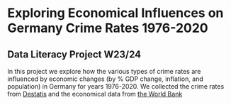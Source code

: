 # Exploring Economical Influences on Germany Crime Rates 1976-2020
## Data Literacy Project W23/24

In this project we explore how the various types of crime rates are influenced by economic changes (by % GDP change, inflation, and population) in Germany for years 1976-2020. 
We collected the crime rates from [Destatis]([https://www.example.com](https://www-genesis.destatis.de/genesis//online?operation=table&code=24311-0001&bypass=true&levelindex=1&levelid=1706538901950#abreadcrumb)https://www-genesis.destatis.de/genesis//online?operation=table&code=24311-0001&bypass=true&levelindex=1&levelid=1706538901950#abreadcrumb)
and the economical data from [the World Bank](https://data.worldbank.org/country/germany)
